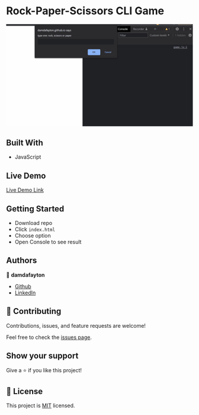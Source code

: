 # Rock-Paper-Scissors CLI Game

![](./animation.gif)


## Built With

- JavaScript


## Live Demo

[Live Demo Link](https://damdafayton.github.io/rock-paper-scissors/)


## Getting Started

- Download repo
- Click `index.html`
- Choose option
- Open Console to see result


## Authors

👤 **damdafayton**

- [Github](https://github.com/damdafayton)
- [LinkedIn](https://linkedin.com/in/damdafayton)


## 🤝 Contributing

Contributions, issues, and feature requests are welcome!

Feel free to check the [issues page](../../issues/).


## Show your support

Give a ⭐️ if you like this project!


## 📝 License

This project is [MIT](./MIT.md) licensed.